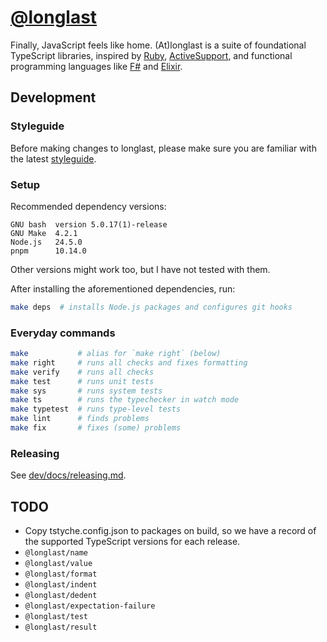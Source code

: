 # [@longlast]

Finally, JavaScript feels like home. (At)longlast is a suite of foundational
TypeScript libraries, inspired by [Ruby], [ActiveSupport], and functional
programming languages like [F#] and [Elixir].

[@longlast]: https://www.npmjs.com/org/longlast
[ActiveSupport]: https://rubygems.org/gems/activesupport
[Elixir]: https://elixir-lang.org/
[F#]: https://fsharp.org/
[Ruby]: https://www.ruby-lang.org/

## Development

### Styleguide

Before making changes to longlast, please make sure you are familiar with the
latest [styleguide](dev/docs/styleguide.md).

### Setup

Recommended dependency versions:

```
GNU bash  version 5.0.17(1)-release
GNU Make  4.2.1
Node.js   24.5.0
pnpm      10.14.0
```

Other versions might work too, but I have not tested with them.

After installing the aforementioned dependencies, run:

```sh
make deps  # installs Node.js packages and configures git hooks
```

### Everyday commands

```sh
make           # alias for `make right` (below)
make right     # runs all checks and fixes formatting
make verify    # runs all checks
make test      # runs unit tests
make sys       # runs system tests
make ts        # runs the typechecker in watch mode
make typetest  # runs type-level tests
make lint      # finds problems
make fix       # fixes (some) problems
```

### Releasing

See [dev/docs/releasing.md](dev/docs/releasing.md).

## TODO

- Copy tstyche.config.json to packages on build, so we have a record of the
  supported TypeScript versions for each release.
- `@longlast/name`
- `@longlast/value`
- `@longlast/format`
- `@longlast/indent`
- `@longlast/dedent`
- `@longlast/expectation-failure`
- `@longlast/test`
- `@longlast/result`

